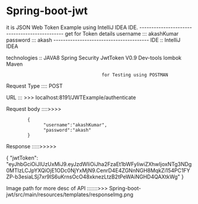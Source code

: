 # Spring-boot-jwt
it is JSON Web Token Example using IntelliJ IDEA IDE.
                  ----------------------------------------------
                          get for Token details
                         username ::: akashKumar
                         password ::: akash
                  ----------------------------------------
IDE ::
IntelliJ IDEA

technologies ::
JAVA8
Spring Security
JwtToken V0.9
Dev-tools
lombok
Maven


                                        for Testing using POSTMAN

Request Type :::: POST

URL ::: >>>  localhost:8191/JWTExample/authenticate

Request body ::::>>>>

            {
	              "username":"akashKumar",
	              "password":"akash"
            }
            
Response :::::>>>>>

{
    "jwtToken":          "eyJhbGciOiJIUzUxMiJ9.eyJzdWIiOiJha2FzaEt1bWFyIiwiZXhwIjoxNTg3NDg0MTIzLCJpYXQiOjE1ODc0NjYxMjN9.CenrD4E4ZGNnNGH8MqkZi154PC1FYZP-b3esiaLSj7xr9IS6uKrnsOcO48xknezLtzB2tPeWAiNGHD4QAXtkWg"
}


Image path for more desc of API :::::::>>> Spring-boot-jwt/src/main/resources/templates/responseImg.png
 
